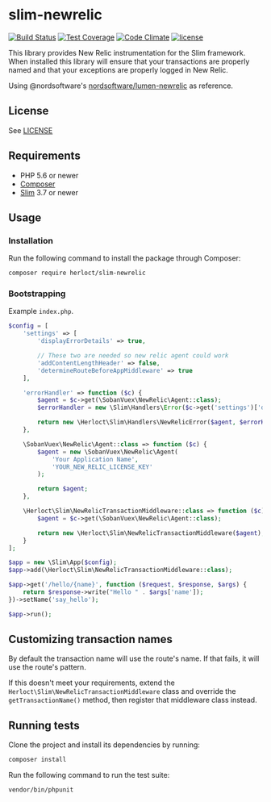 # slim-newrelic

[![Build Status](https://travis-ci.org/herloct/slim-newrelic.svg?branch=master)](https://travis-ci.org/herloct/slim-newrelic)
[![Test Coverage](https://codeclimate.com/github/herloct/slim-newrelic/badges/coverage.svg)](https://codeclimate.com/github/herloct/slim-newrelic/coverage)
[![Code Climate](https://codeclimate.com/github/herloct/slim-newrelic/badges/gpa.svg)](https://codeclimate.com/github/herloct/slim-newrelic)
[![license](https://img.shields.io/github/license/herloct/slim-newrelic.svg)](herloct/slim-newrelic)

This library provides New Relic instrumentation for the Slim framework.
When installed this library will ensure that your transactions are properly
named and that your exceptions are properly logged in New Relic.

Using @nordsoftware's [nordsoftware/lumen-newrelic](https://github.com/nordsoftware/lumen-newrelic) as 
reference.

## License

See [LICENSE](LICENSE)

## Requirements

- PHP 5.6 or newer
- [Composer](http://getcomposer.org)
- [Slim](https://www.slimframework.com/) 3.7 or newer

## Usage

### Installation

Run the following command to install the package through Composer:

```sh
composer require herloct/slim-newrelic
```

### Bootstrapping

Example `index.php`.

```php
$config = [
    'settings' => [
        'displayErrorDetails' => true,

        // These two are needed so new relic agent could work
        'addContentLengthHeader' => false,
        'determineRouteBeforeAppMiddleware' => true
    ],

    'errorHandler' => function ($c) {
        $agent = $c->get(\SobanVuex\NewRelic\Agent::class);
        $errorHandler = new \Slim\Handlers\Error($c->get('settings')['displayErrorDetails']);

        return new \Herloct\Slim\Handlers\NewRelicError($agent, $errorHandler);
    },

    \SobanVuex\NewRelic\Agent::class => function ($c) {
        $agent = new \SobanVuex\NewRelic\Agent(
            'Your Application Name',
            'YOUR_NEW_RELIC_LICENSE_KEY'
        );

        return $agent;
    },

    \Herloct\Slim\NewRelicTransactionMiddleware::class => function ($c) {
        $agent = $c->get(\SobanVuex\NewRelic\Agent::class);

        return new \Herloct\Slim\NewRelicTransactionMiddleware($agent);
    }
];

$app = new \Slim\App($config);
$app->add(\Herloct\Slim\NewRelicTransactionMiddleware::class);

$app->get('/hello/{name}', function ($request, $response, $args) {
    return $response->write("Hello " . $args['name']);
})->setName('say_hello');

$app->run();
```

## Customizing transaction names

By default the transaction name will use the route's name. If that fails, it will use the
route's pattern.

If this doesn't meet your requirements, extend the `Herloct\Slim\NewRelicTransactionMiddleware` class and override the
`getTransactionName()` method, then register that middleware class instead.

## Running tests

Clone the project and install its dependencies by running:

```sh
composer install
```

Run the following command to run the test suite:

```sh
vendor/bin/phpunit
```
